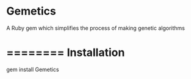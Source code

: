 Gemetics
========

A Ruby gem which simplifies the process of making genetic algorithms

========
Installation
========

gem install Gemetics
